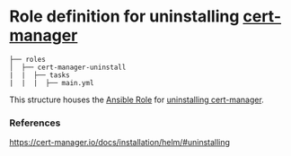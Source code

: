 # Role definition for uninstalling [cert-manager](https://cert-manager.io/)

```
├── roles
│  ├── cert-manager-uninstall
|  |  ├── tasks 
|  |  |  ├── main.yml  
```

This structure houses the [Ansible Role](https://docs.ansible.com/ansible/latest/playbook_guide/playbooks_reuse_roles.html#roles) for [uninstalling cert-manager](https://cert-manager.io/docs/installation/helm/#uninstalling).

### References

https://cert-manager.io/docs/installation/helm/#uninstalling